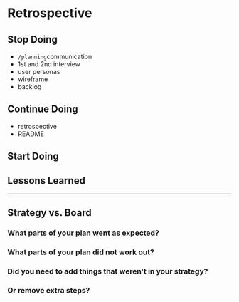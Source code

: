 # Retrospective

## Stop Doing
- `/planning`communication
- 1st and 2nd interview 
- user personas
- wireframe
- backlog

## Continue Doing
- retrospective
- README
## Start Doing

## Lessons Learned

---

## Strategy vs. Board

### What parts of your plan went as expected?

### What parts of your plan did not work out?

### Did you need to add things that weren't in your strategy?

### Or remove extra steps?